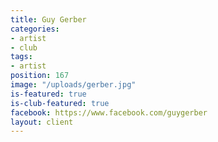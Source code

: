 ```yaml
---
title: Guy Gerber
categories:
- artist
- club
tags:
- artist
position: 167
image: "/uploads/gerber.jpg"
is-featured: true
is-club-featured: true
facebook: https://www.facebook.com/guygerber
layout: client
---
```


